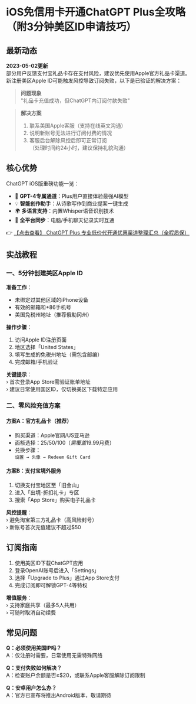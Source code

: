 # iOS免信用卡开通ChatGPT Plus全攻略（附3分钟美区ID申请技巧）

## 最新动态
**2023-05-02更新**  
部分用户反馈支付宝礼品卡存在支付风险，建议优先使用Apple官方礼品卡渠道。新注册美区Apple ID可能触发风控导致订阅失败，以下是已验证的解决方案：

> **问题现象**  
> "礼品卡充值成功，但ChatGPT内订阅付款失败"

> **解决方案**  
> 1. 联系美国Apple客服（支持在线英文沟通）  
> 2. 说明新账号无法进行订阅付费的情况  
> 3. 客服后台解除风控后即可正常订阅  
> （处理时间约24小时，建议保持礼貌沟通）

## 核心优势
ChatGPT iOS版重磅功能一览：
- 🚀 **GPT-4专属通道**：Plus用户直接体验最强AI模型
- 💡 **智能创作助手**：从诗歌写作到商业提案一键生成
- 🌍 **多语言支持**：内置Whisper语音识别技术
- 🔄 **全平台同步**：电脑/手机聊天记录实时互通

👉 [【点击查看】 ChatGPT Plus 专业低价代开通优惠渠道整理汇总（全程质保）](https://bit.ly/DaiKai)

## 实战教程
### 一、5分钟创建美区Apple ID
**准备工作**：  
- 未绑定过其他区域的iPhone设备  
- 有效的邮箱和+86手机号  
- 美国免税州地址（推荐俄勒冈州）

**操作步骤**：
1. 访问Apple ID注册页面
2. 地区选择「United States」
3. 填写生成的免税州地址（需包含邮编）
4. 完成邮箱/手机验证

**关键提示**：  
› 首次登录App Store需验证账单地址  
› 建议日常使用国区ID，仅切换美区下载特定应用

### 二、零风险充值方案
#### 方案A：官方礼品卡（推荐）
- 购买渠道：Apple官网/US亚马逊
- 面额选择：$25/$50/$100（需覆盖$19.99月费）
- 兑换步骤：  
  `设置 → 头像 → Redeem Gift Card`

#### 方案B：支付宝境外服务
1. 切换支付宝地区至「旧金山」
2. 进入「出境-折扣礼卡」专区
3. 搜索「App Store」购买电子礼品卡

**风控提醒**：  
› 避免淘宝第三方礼品卡（高风险封号）  
› 新账号首次充值建议不超过$50

## 订阅指南
1. 使用美区ID下载ChatGPT应用
2. 登录OpenAI账号后进入「Settings」
3. 选择「Upgrade to Plus」通过App Store支付
4. 完成订阅即可解锁GPT-4等特权

**增值服务**：  
› 支持家庭共享（最多5人共用）  
› 可随时取消自动续费

## 常见问题
**Q：必须使用美国IP吗？**  
A：仅注册时需要，日常使用无需特殊网络

**Q：支付失败如何解决？**  
A：检查账户余额是否≥$20，或联系Apple客服解除订阅限制

**Q：安卓用户怎么办？**  
A：官方已宣布将推出Android版本，敬请期待